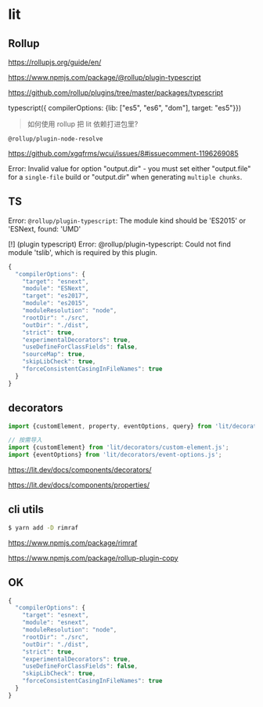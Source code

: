 # lit

## Rollup

https://rollupjs.org/guide/en/

https://www.npmjs.com/package/@rollup/plugin-typescript

https://github.com/rollup/plugins/tree/master/packages/typescript


typescript({ compilerOptions: {lib: ["es5", "es6", "dom"], target: "es5"}})

<!-- https://github.com/ezolenko/rollup-plugin-typescript2 -->

> 如何使用 rollup 把 lit 依赖打进包里?

`@rollup/plugin-node-resolve`

https://github.com/xgqfrms/wcui/issues/8#issuecomment-1196269085


Error: Invalid value for option "output.dir" - you must set either "output.file" for a `single-file` build or "output.dir" when generating `multiple chunks`.



## TS

Error: `@rollup/plugin-typescript`: The module kind should be 'ES2015' or 'ESNext, found: 'UMD'

[!] (plugin typescript) Error: @rollup/plugin-typescript: Could not find module 'tslib', which is required by this plugin.

```js
{
  "compilerOptions": {
    "target": "esnext",
    "module": "ESNext",
    "target": "es2017",
    "module": "es2015",
    "moduleResolution": "node",
    "rootDir": "./src",
    "outDir": "./dist",
    "strict": true,
    "experimentalDecorators": true,
    "useDefineForClassFields": false,
    "sourceMap": true,
    "skipLibCheck": true, 
    "forceConsistentCasingInFileNames": true
  }
}
```

## decorators

```ts
import {customElement, property, eventOptions, query} from 'lit/decorators.js';

// 按需导入
import {customElement} from 'lit/decorators/custom-element.js';
import {eventOptions} from 'lit/decorators/event-options.js';
```


https://lit.dev/docs/components/decorators/


https://lit.dev/docs/components/properties/


## cli utils

```sh
$ yarn add -D rimraf

```

https://www.npmjs.com/package/rimraf

https://www.npmjs.com/package/rollup-plugin-copy



## OK

```js
{
  "compilerOptions": {
    "target": "esnext",
    "module": "esnext",
    "moduleResolution": "node",
    "rootDir": "./src",
    "outDir": "./dist",
    "strict": true,
    "experimentalDecorators": true,
    "useDefineForClassFields": false,
    "skipLibCheck": true, 
    "forceConsistentCasingInFileNames": true
  }
}

```
